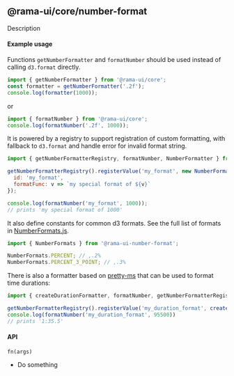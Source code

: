 <!--
Licensed to the Apache Software Foundation (ASF) under one
or more contributor license agreements.  See the NOTICE file
distributed with this work for additional information
regarding copyright ownership.  The ASF licenses this file
to you under the Apache License, Version 2.0 (the
"License"); you may not use this file except in compliance
with the License.  You may obtain a copy of the License at

  http://www.apache.org/licenses/LICENSE-2.0

Unless required by applicable law or agreed to in writing,
software distributed under the License is distributed on an
"AS IS" BASIS, WITHOUT WARRANTIES OR CONDITIONS OF ANY
KIND, either express or implied.  See the License for the
specific language governing permissions and limitations
under the License.
-->

## @rama-ui/core/number-format

Description

#### Example usage

Functions `getNumberFormatter` and `formatNumber` should be used instead of calling `d3.format`
directly.

```js
import { getNumberFormatter } from '@rama-ui/core';
const formatter = getNumberFormatter('.2f');
console.log(formatter(1000));
```

or

```js
import { formatNumber } from '@rama-ui/core';
console.log(formatNumber('.2f', 1000));
```

It is powered by a registry to support registration of custom formatting, with fallback to
`d3.format` and handle error for invalid format string.

```js
import { getNumberFormatterRegistry, formatNumber, NumberFormatter } from '@rama-ui/core';

getNumberFormatterRegistry().registerValue('my_format', new NumberFormatter({
  id: 'my_format',
  formatFunc: v => `my special format of ${v}`
});

console.log(formatNumber('my_format', 1000));
// prints 'my special format of 1000'
```

It also define constants for common d3 formats. See the full list of formats in
[NumberFormats.js](https://github.com/itsjpthakur/rama/blob/master/rama-frontend/packages/rama-ui-core/src/number-format/NumberFormats.ts).

```js
import { NumberFormats } from '@rama-ui-number-format';

NumberFormats.PERCENT; // ,.2%
NumberFormats.PERCENT_3_POINT; // ,.3%
```

There is also a formatter based on [pretty-ms](https://www.npmjs.com/package/pretty-ms) that can be
used to format time durations:

```js
import { createDurationFormatter, formatNumber, getNumberFormatterRegistry } from '@rama-ui-number-format';

getNumberFormatterRegistry().registerValue('my_duration_format', createDurationFormatter({ colonNotation: true });
console.log(formatNumber('my_duration_format', 95500))
// prints '1:35.5'
```

#### API

`fn(args)`

- Do something
